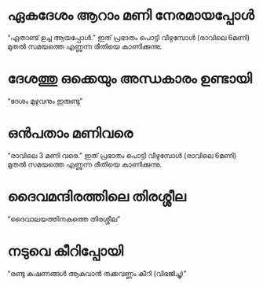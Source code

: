 # ഏകദേശം ആറാം മണി നേരമായപ്പോൾ
“ഏതാണ്ട് ഉച്ച ആയപ്പോൾ.” ഇത് പ്രഭാതം പൊട്ടി വീഴുമ്പോൾ (രാവിലെ 6മണി) മുതൽ സമയത്തെ എണ്ണുന്ന രീതിയെ കാണിക്കുന്നു.
# ദേശത്തു ഒക്കെയും അന്ധകാരം ഉണ്ടായി
“ദേശം മുഴുവനും ഇരുണ്ടു”
# ഒൻപതാം മണിവരെ
“രാവിലെ 3 മണി വരെ.” ഇത് പ്രഭാതം പൊട്ടി വീഴുമ്പോൾ (രാവിലെ 6മണി) മുതൽ സമയത്തെ എണ്ണുന്ന രീതിയെ കാണിക്കുന്നു.
# ദൈവമന്ദിരത്തിലെ തിരശ്ശീല
“ദൈവാലയത്തിനകത്തെ തിരശ്ശീല”
# നടുവെ കീറിപ്പോയി
“രണ്ടു കഷണങ്ങൾ ആകുവാൻ തക്കവണ്ണം കീറി (വിഭജിച്ചു)”
